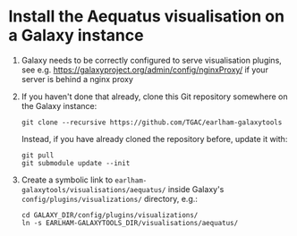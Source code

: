 Install the Aequatus visualisation on a Galaxy instance
=======================================================

1) Galaxy needs to be correctly configured to serve visualisation plugins, see e.g. https://galaxyproject.org/admin/config/nginxProxy/ if your server is behind a nginx proxy

2) If you haven't done that already, clone this Git repository somewhere on the Galaxy instance:

   ```
   git clone --recursive https://github.com/TGAC/earlham-galaxytools
   ```

   Instead, if you have already cloned the repository before, update it with:

   ```
   git pull
   git submodule update --init
   ```

3) Create a symbolic link to `earlham-galaxytools/visualisations/aequatus/` inside Galaxy's `config/plugins/visualizations/` directory, e.g.:

   ```
   cd GALAXY_DIR/config/plugins/visualizations/
   ln -s EARLHAM-GALAXYTOOLS_DIR/visualisations/aequatus/
   ```
